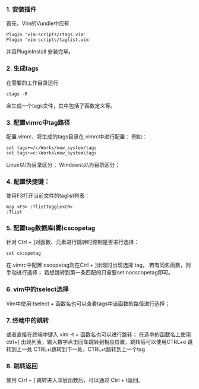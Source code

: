 ### 1. 安装插件
首先，Vim的Vundle中应有
```
Plugin 'vim-scripts/ctags.vim'
Plugin 'vim-scripts/taglist.vim'
```
并且PluginInstall 安装完毕。

### 2. 生成tags
在需要的工作目录运行
```
ctags -R
```
会生成一个tags文件，其中包括了函数定义等。

### 3. 配置vimrc中tag路径
配置.vimrc，将生成的tags目录在.vimrc中进行配置：
例如：
```
set tags+=/c/Works/new_system/tags
set tags+=c:\Works\new_system\tags
```
Linux以/为目录区分；
Windows以\为目录区分；

### 4. 配置快捷键：
使用F3打开当前文件的taglist列表：
```
map <F3> :TlistToggle<CR>
:Tlist
```
### 5. 配置tag数据库(雾)cscopetag
针对 Ctrl + ]对函数、元素进行跳转时控制是否进行选择：
```
set cscopetag 
```
在.vimrc中配置 cscopetag则在Ctrl + ]出现时出现选择 tag，
若有同名函数，则手动进行选择；
若想跳转到第一条匹配的只需要set nocscopetag即可。

### 6. vim中的tselect选择
Vim中使用:tselect + 函数名也可以查看tags中该函数的路径进行选择；

### 7. 终端中的跳转
或者直接在终端中键入 vim -t + 函数名也可以进行跳转；
在选中的函数名上使用 ctrl+] 出现列表，输入数字点击回车跳转到相应位置，跳转后可以使用CTRL+o 跳转到上一处 CTRL+i跳转到下一处，CTRL+t跳转到上一个tag

### 8. 跳转返回
使用 Ctrl + ] 跳转进入深层函数后，可以通过 Ctrl + t返回。

